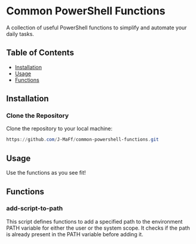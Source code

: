 # Common PowerShell Functions

A collection of useful PowerShell functions to simplify and automate your daily tasks.

## Table of Contents

- [Installation](#installation)
- [Usage](#usage)
- [Functions](#functions)

## Installation

### Clone the Repository

Clone the repository to your local machine:

```powershell
https://github.com/J-MaFf/common-powershell-functions.git
```

## Usage

Use the functions as you see fit!

## Functions

### add-script-to-path

This script defines functions to add a specified path to the environment PATH variable for either the user or the system scope. It checks if the path is already present in the PATH variable before adding it.
